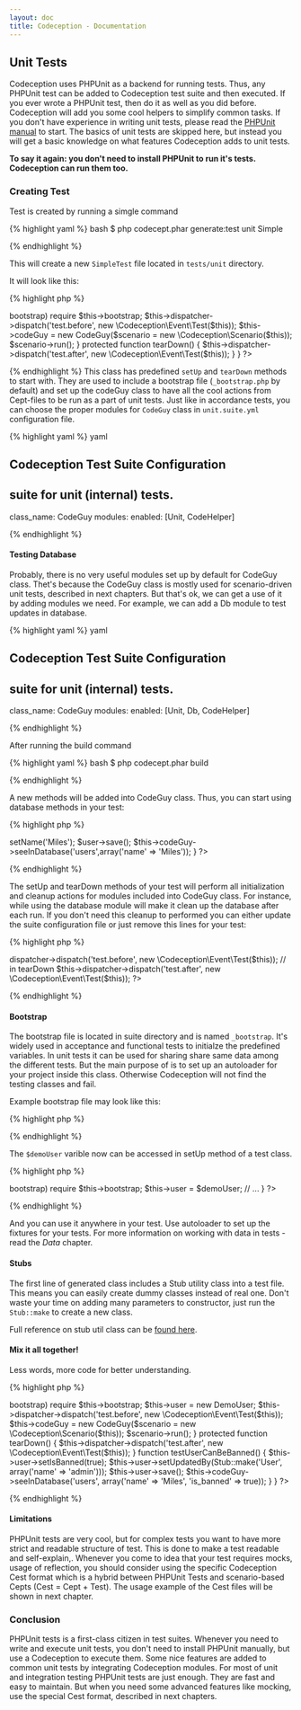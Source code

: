 ```yaml
---
layout: doc
title: Codeception - Documentation
---
```


## Unit Tests

Codeception uses PHPUnit as a backend for running tests. Thus, any PHPUnit test can be added to Codeception test suite and then executed. 
If you ever wrote a PHPUnit test, then do it as well as you did before. Codeception will add you some cool helpers to simplify common tasks.
If you don't have experience in writing unit tests, please read the [PHPUnit manual](http://www.phpunit.de/manual/3.6/en/index.html) to start.
The basics of unit tests are skipped here, but instead you will get a basic knowledge on what features Codeception adds to unit tests.

__To say it again: you don't need to install PHPUnit to run it's tests. Codeception can run them too.__

### Creating Test

Test is created by running a simgle command

{% highlight yaml %}
bash
$ php codecept.phar generate:test unit Simple

{% endhighlight %}

This will create a new `SimpleTest` file located in `tests/unit` directory.

It will look like this:

{% highlight php %}

<?php
use Codeception\Util\Stub;

class SimpleTest extends \Codeception\TestCase\Test
{
   /**
    * @var CodeGuy
    */
    protected $codeGuy;

    // keep this setupUp and tearDown to enable proper work of Codeception modules
    protected function setUp()
    {
        if ($this->bootstrap) require $this->bootstrap;
        $this->dispatcher->dispatch('test.before', new \Codeception\Event\Test($this));
        $this->codeGuy = new CodeGuy($scenario = new \Codeception\Scenario($this));
        $scenario->run();
    }

    protected function tearDown()
    {
        $this->dispatcher->dispatch('test.after', new \Codeception\Event\Test($this));
    }
}
?>

{% endhighlight %}
This class has predefined `setUp` and `tearDown` methods to start with. They are used to include a bootstrap file (`_bootstrap.php` by default) and set up the codeGuy class to have all the cool actions from Cept-files to be run as a part of unit tests. Just like in accordance tests, you can choose the proper modules for `CodeGuy` class in `unit.suite.yml` configuration file.

{% highlight yaml %}
yaml
## Codeception Test Suite Configuration

## suite for unit (internal) tests.
class_name: CodeGuy
modules:
    enabled: [Unit, CodeHelper] 

{% endhighlight %}

#### Testing Database

Probably, there is no very useful modules set up by default for CodeGuy class. Thet's because the CodeGuy class is mostly used for scenario-driven unit tests, described in next chapters. But that's ok, we can get a use of it by adding modules we need. For example, we can add a Db module to test updates in database.

{% highlight yaml %}
yaml
## Codeception Test Suite Configuration

## suite for unit (internal) tests.
class_name: CodeGuy
modules:
    enabled: [Unit, Db, CodeHelper] 

{% endhighlight %}

After running the build command

{% highlight yaml %}
bash
$ php codecept.phar build

{% endhighlight %}

A new methods will be added into CodeGuy class. Thus, you can start using database methods in your test:

{% highlight php %}
 
<?php
function testSavingUser()
{
	$user = new User();
	$user->setName('Miles');
	$user->save();
	$this->codeGuy->seeInDatabase('users',array('name' => 'Miles'));	
}
?>

{% endhighlight %}

The setUp and tearDown methods of your test will perform all initialization and cleanup actions for modules included into CodeGuy class. For instance, while using the database module will make it clean up the database after each run. If you don't need this cleanup to performed you can either update the suite configuration file or just remove this lines for your test:

{% highlight php %}

<?php
// in setUp
$this->dispatcher->dispatch('test.before', new \Codeception\Event\Test($this));
// in tearDown
$this->dispatcher->dispatch('test.after', new \Codeception\Event\Test($this));
?>

{% endhighlight %}

#### Bootstrap

The bootstrap file is located in suite directory and is named `_bootstrap`. It's widely used in acceptance and functional tests to initialze the predefined variables. In unit tests it can be used for sharing share same data among the different tests. But the main purpose of is to set up an autoloader for your project inside this class. Otherwise Codeception will not find the testing classes and fail.

Example bootstrap file may look like this:

{% highlight php %}

<?php
require_once 'app/autoload.php';
Autoloader::initialize();

$demoUser = User::find(1);
?>

{% endhighlight %}

The `$demoUser` varible now can be accessed in setUp method of a test class.

{% highlight php %}

<?php
    protected function setUp()
    {
        if ($this->bootstrap) require $this->bootstrap;
        $this->user = $demoUser;
        // ...
    }
?>

{% endhighlight %}

And you can use it anywhere in your test. Use autoloader to set up the fixtures for your tests. For more information on working with data in tests - read the _Data_ chapter. 

#### Stubs

The first line of generated class includes a Stub utility class into a test file. This means you can easily create dummy classes instead of real one. Don't waste your time on adding many parameters to constructor, just run the `Stub::make` to create a new class.

Full reference on stub util class can be [found here](/docs/reference/stubs).

#### Mix it all together!

Less words, more code for better understanding.

{% highlight php %}

<?php
use Codeception\Util\Stub;

class SimpleTest extends \Codeception\TestCase\Test
{
   /**
    * @var CodeGuy
    */
    protected $codeGuy;

    // keep this setupUp and tearDown to enable proper work of Codeception modules
    protected function setUp()
    {
        if ($this->bootstrap) require $this->bootstrap;
        $this->user = new DemoUser;
        $this->dispatcher->dispatch('test.before', new \Codeception\Event\Test($this));
        $this->codeGuy = new CodeGuy($scenario = new \Codeception\Scenario($this));
        $scenario->run();
    }

    protected function tearDown()
    {
        $this->dispatcher->dispatch('test.after', new \Codeception\Event\Test($this));
    }

    function testUserCanBeBanned()
    {
    	$this->user->setIsBanned(true);
    	$this->user->setUpdatedBy(Stub::make('User', array('name' => 'admin')));
    	$this->user->save();
    	$this->codeGuy->seeInDatabase('users', array('name' => 'Miles', 'is_banned' => true));    	
    }
}
?>

{% endhighlight %}

#### Limitations

PHPUnit tests are very cool, but for complex tests you want to have more strict and readable structure of test. This is done to make a test readable and self-explain,. Whenever you come to idea that your test requires mocks, usage of reflection, you should consider using the specific Codeception Cest format which is a hybrid between PHPUnit Tests and scenario-based Cepts (Cest = Cept + Test). The usage example of the Cest files will be shown in next chapter.

### Conclusion

PHPUnit tests is a first-class citizen in test suites. Whenever you need to write and execute unit tests, you don't need to install PHPUnit manually, but use a Codeception to execute them. Some nice features are added to common unit tests by integrating Codeception modules. For most of unit and integration testing PHPUnit tests are just enough. They are fast and easy to maintain. But when you need some advanced features like mocking, use the special Cest format, described in next chapters.